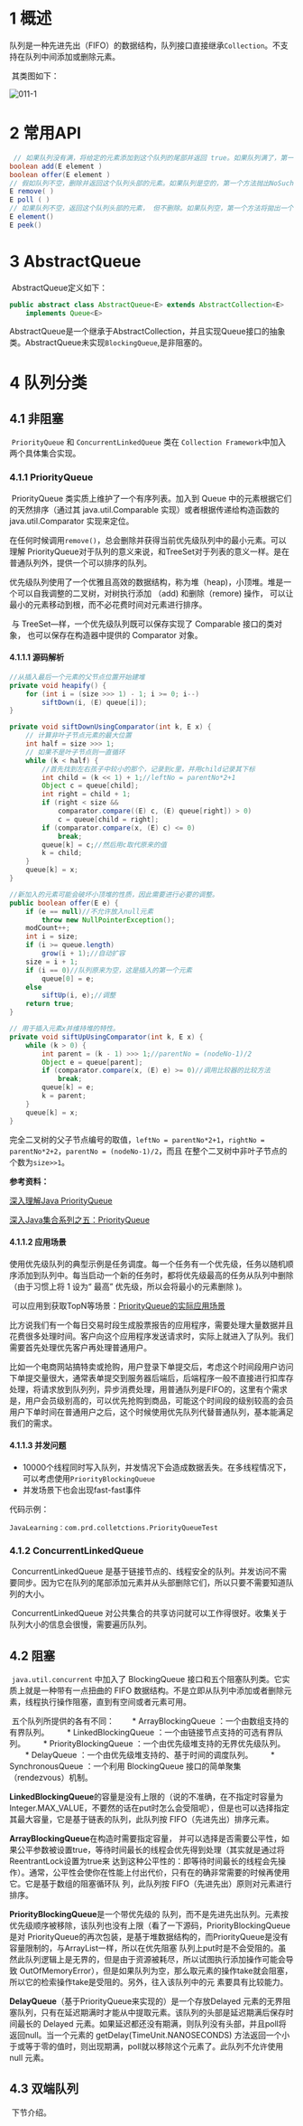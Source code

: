 # 1 概述

​		队列是一种先进先出（FIFO）的数据结构，队列接口直接继承`Collection`。不支持在队列中间添加或删除元素。

​		其类图如下：

![011-1](..\images\011-1.png)



# 2 常用API

```java
 // 如果队列没有满，将给定的元素添加到这个队列的尾部并返回 true。如果队列满了，第一个方法将拋出一个 IllegalStateException, 而第二个方法返回 false。 
boolean add(E element )
boolean offer(E element )
// 假如队列不空，删除并返回这个队列头部的元素。如果队列是空的，第一个方法抛出NoSuchElementException, 而第二个方法返回 null。
E remove( )
E poll ( )
// 如果队列不空，返回这个队列头部的元素， 但不删除。如果队列空，第一个方法将拋出一个 NoSuchElementException, 而第二个方法返回 null。
E element()
E peek()
```

# 3 AbstractQueue

​		AbstractQueue定义如下：

```java
public abstract class AbstractQueue<E> extends AbstractCollection<E>
    implements Queue<E> 
```

​		AbstractQueue是一个继承于AbstractCollection，并且实现Queue接口的抽象类。AbstractQueue未实现`BlockingQueue`,是非阻塞的。

# 4 队列分类

## 4.1 非阻塞

​		`PriorityQueue` 和 `ConcurrentLinkedQueue` 类在 `Collection Framework`中加入两个具体集合实现。 

### 4.1.1 PriorityQueue

​		PriorityQueue 类实质上维护了一个有序列表。加入到 Queue 中的元素根据它们的天然排序（通过其 java.util.Comparable 实现）或者根据传递给构造函数的 java.util.Comparator 实现来定位。

​		在任何时候调用`remove()`，总会删除并获得当前优先级队列中的最小元素。可以理解 PriorityQueue对于队列的意义来说，和TreeSet对于列表的意义一样。是在普通队列外，提供一个可以排序的队列。

​		优先级队列使用了一个优雅且高效的数据结构，称为堆（heap)，小顶堆。堆是一个可以自我调整的二叉树，对树执行添加 （add) 和删除（remore) 操作， 可以让最小的元素移动到根，而不必花费时间对元素进行排序。

​		与 TreeSet—样，一个优先级队列既可以保存实现了 Comparable 接口的类对象， 也可以保存在构造器中提供的 Comparator 对象。   

#### 4.1.1.1 源码解析

```java
//从插入最后一个元素的父节点位置开始建堆
private void heapify() {
    for (int i = (size >>> 1) - 1; i >= 0; i--)
        siftDown(i, (E) queue[i]);
}

private void siftDownUsingComparator(int k, E x) {
    // 计算非叶子节点元素的最大位置
    int half = size >>> 1;
    // 如果不是叶子节点则一直循环
    while (k < half) {
    	//首先找到左右孩子中较小的那个，记录到c里，并用child记录其下标
        int child = (k << 1) + 1;//leftNo = parentNo*2+1
        Object c = queue[child];
        int right = child + 1;
        if (right < size &&
            comparator.compare((E) c, (E) queue[right]) > 0)
            c = queue[child = right];
        if (comparator.compare(x, (E) c) <= 0)
            break;
        queue[k] = c;//然后用c取代原来的值
        k = child;
    }
    queue[k] = x;
}

//新加入的元素可能会破坏小顶堆的性质，因此需要进行必要的调整。
public boolean offer(E e) {
    if (e == null)//不允许放入null元素
        throw new NullPointerException();
    modCount++;
    int i = size;
    if (i >= queue.length)
        grow(i + 1);//自动扩容
    size = i + 1;
    if (i == 0)//队列原来为空，这是插入的第一个元素
        queue[0] = e;
    else
        siftUp(i, e);//调整
    return true;
}

// 用于插入元素x并维持堆的特性。
private void siftUpUsingComparator(int k, E x) {
    while (k > 0) {
        int parent = (k - 1) >>> 1;//parentNo = (nodeNo-1)/2
        Object e = queue[parent];
        if (comparator.compare(x, (E) e) >= 0)//调用比较器的比较方法
            break;
        queue[k] = e;
        k = parent;
    }
    queue[k] = x;
}
```

完全二叉树的父子节点编号的取值，`leftNo = parentNo*2+1`，`rightNo = parentNo*2+2`，`parentNo = (nodeNo-1)/2`，而且
在整个二叉树中非叶子节点的个数为`size>>1`。

**参考资料：**

[深入理解Java PriorityQueue](https://www.cnblogs.com/CarpenterLee/p/5488070.html)

[深入Java集合系列之五：PriorityQueue](https://blog.csdn.net/u011116672/article/details/50997622)

#### 4.1.1.2 应用场景

​		使用优先级队列的典型示例是任务调度。每一个任务有一个优先级，任务以随机顺序添加到队列中。每当启动一个新的任务时，都将优先级最高的任务从队列中删除（由于习惯上将 1 设为“ 最高” 优先级，所以会将最小的元素删除 )。 

​		可以应用到获取TopN等场景：[PriorityQueue的实际应用场景](https://blog.csdn.net/a909301740/article/details/104183769/)

​		比方说我们有一个每日交易时段生成股票报告的应用程序，需要处理大量数据并且花费很多处理时间。客户向这个应用程序发送请求时，实际上就进入了队列。我们需要首先处理优先客户再处理普通用户。

​		比如一个电商网站搞特卖或抢购，用户登录下单提交后，考虑这个时间段用户访问下单提交量很大，通常表单提交到服务器后端后，后端程序一般不直接进行扣库存处理，将请求放到队列列，异步消费处理，用普通队列是FIFO的，这里有个需求是，用户会员级别高的，可以优先抢购到商品，可能这个时间段的级别较高的会员用户下单时间在普通用户之后，这个时候使用优先队列代替普通队列，基本能满足我们的需求。



#### 4.1.1.3 并发问题

* 10000个线程同时写入队列，并发情况下会造成数据丢失。在多线程情况下，可以考虑使用`PriorityBlockingQueue`
* 并发场景下也会出现fast-fast事件

代码示例：

```
JavaLearning：com.prd.colletctions.PriorityQueueTest
```





### 4.1.2 ConcurrentLinkedQueue 

​		ConcurrentLinkedQueue 是基于链接节点的、线程安全的队列。并发访问不需要同步。因为它在队列的尾部添加元素并从头部删除它们，所以只要不需要知道队列的大小。		

​		ConcurrentLinkedQueue 对公共集合的共享访问就可以工作得很好。收集关于队列大小的信息会很慢，需要遍历队列。



## 4.2 阻塞

​		`java.util.concurrent` 中加入了 BlockingQueue 接口和五个阻塞队列类。它实质上就是一种带有一点扭曲的 FIFO 数据结构。不是立即从队列中添加或者删除元素，线程执行操作阻塞，直到有空间或者元素可用。

​		五个队列所提供的各有不同：
　　* ArrayBlockingQueue ：一个由数组支持的有界队列。
　　* LinkedBlockingQueue ：一个由链接节点支持的可选有界队列。
　　* PriorityBlockingQueue ：一个由优先级堆支持的无界优先级队列。
　　* DelayQueue ：一个由优先级堆支持的、基于时间的调度队列。
　　* SynchronousQueue ：一个利用 BlockingQueue 接口的简单聚集（rendezvous）机制。

**LinkedBlockingQueue**的容量是没有上限的（说的不准确，在不指定时容量为Integer.MAX_VALUE，不要然的话在put时怎么会受阻呢），但是也可以选择指定其最大容量，它是基于链表的队列，此队列按 FIFO（先进先出）排序元素。


**ArrayBlockingQueue**在构造时需要指定容量， 并可以选择是否需要公平性，如果公平参数被设置true，等待时间最长的线程会优先得到处理（其实就是通过将ReentrantLock设置为true来 达到这种公平性的：即等待时间最长的线程会先操作）。通常，公平性会使你在性能上付出代价，只有在的确非常需要的时候再使用它。它是基于数组的阻塞循环队 列，此队列按 FIFO（先进先出）原则对元素进行排序。


**PriorityBlockingQueue**是一个带优先级的 队列，而不是先进先出队列。元素按优先级顺序被移除，该队列也没有上限（看了一下源码，PriorityBlockingQueue是对 PriorityQueue的再次包装，是基于堆数据结构的，而PriorityQueue是没有容量限制的，与ArrayList一样，所以在优先阻塞 队列上put时是不会受阻的。虽然此队列逻辑上是无界的，但是由于资源被耗尽，所以试图执行添加操作可能会导致 OutOfMemoryError），但是如果队列为空，那么取元素的操作take就会阻塞，所以它的检索操作take是受阻的。另外，往入该队列中的元 素要具有比较能力。


**DelayQueue**（基于PriorityQueue来实现的）是一个存放Delayed 元素的无界阻塞队列，只有在延迟期满时才能从中提取元素。该队列的头部是延迟期满后保存时间最长的 Delayed 元素。如果延迟都还没有期满，则队列没有头部，并且poll将返回null。当一个元素的 getDelay(TimeUnit.NANOSECONDS) 方法返回一个小于或等于零的值时，则出现期满，poll就以移除这个元素了。此队列不允许使用 null 元素。



 ## 4.3 双端队列

​		下节介绍。

